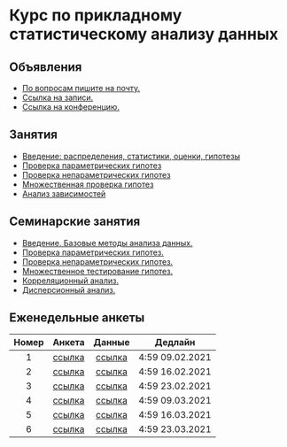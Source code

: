 # Курс по прикладному статистическому анализу данных



## Объявления

* [По вопросам пишите на почту.](psad@phystech.edu)
* [Ссылка на записи.](https://youtube.com/playlist?list=PLk4h7dmY2eYEdKleN2_pwDBFwW0oX-pDl)
* [Ссылка на конференцию.](https://meet.google.com/gft-ixoc-ygr)

## Занятия
* [Введение: распределения, статистики, оценки, гипотезы](slides/lecture_1_intro.pdf)
* [Проверка параметрических гипотез](slides/lecture_2_ht.pdf)
* [Проверка непараметрических гипотез](slides/lecture_3_nonparam.pdf)
* [Множественная проверка гипотез](slides/lecture_4_mht.pdf)
* [Анализ зависимостей](slides/lecture_5_corr.pdf)

## Семинарские занятия
* [Введение. Базовые методы анализа данных.](seminars/sem1/main.ipynb)
* [Проверка параметрических гипотез.](seminars/sem2/main.ipynb)
* [Проверка непараметрических гипотез.](seminars/sem3/main.ipynb)
* [Множественное тестирование гипотез.](seminars/sem4/main.ipynb)
* [Корреляционный анализ.](seminars/sem5/main.ipynb)
* [Дисперсионный анализ.](seminars/sem6/main.ipynb)

## Еженедельные анкеты
| Номер   | Анкета                                           | Данные                     | Дедлайн            |
| :-----: | :----------------------------------------------: | :------------------------: | :----------------: |
| 1       | [ссылка](https://forms.gle/snfWxa7bFay5rXWUA)    | [ссылка](hometask/sem1)    | 4:59 09.02.2021    |
| 2       | [ссылка](https://forms.gle/sHNH4mWwPdwe5stc7)    | [ссылка](hometask/sem2)    | 4:59 16.02.2021    |
| 3       | [ссылка](https://forms.gle/b4srHgojBfvpXPxTA)    | [ссылка](hometask/sem3)    | 4:59 23.02.2021    |
| 4       | [ссылка](https://forms.gle/xMFaykz9wW55MM248)    | [ссылка](hometask/sem4)    | 4:59 09.03.2021    |
| 5       | [ссылка](https://forms.gle/7XMT8gnJemK9vPM86)    | [ссылка](hometask/sem5)    | 4:59 16.03.2021    |
| 6       | [ссылка](https://forms.gle/VdDiqB3HAjjiwJNG7)    | [ссылка](hometask/sem6)    | 4:59 23.03.2021    |



